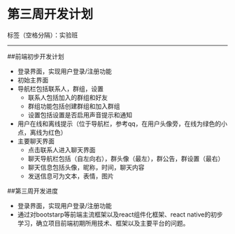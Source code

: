 # 第三周开发计划

标签（空格分隔）：实验班

---

##前端初步开发计划

* 登录界面，实现用户登录/注册功能
* 初始主界面
* 导航栏包括联系人，群组，设置
    * 联系人包括加入的群组和好友
    * 群组功能包括创建群组和加入群组
    * 设置包括设置是否启用声音提示和通知
* 用户在线和离线提示（位于导航栏，参考qq，在用户头像旁，在线为绿色的小点，离线为红色）
* 主要聊天界面
    * 点击联系人进入聊天界面
    * 聊天导航栏包括（自左向右），群头像（最左），群公告，群设置（最右）
    * 聊天信息包括头像，昵称，时间，聊天内容
    * 发送信息可为文本，表情，图片

##第三周开发进度

* 登录界面，实现用户登录/注册功能
* 通过对bootstarp等前端主流框架以及react组件化框架、react native的初步学习，确立项目前端初期所用技术、框架以及主要平台的问题。


